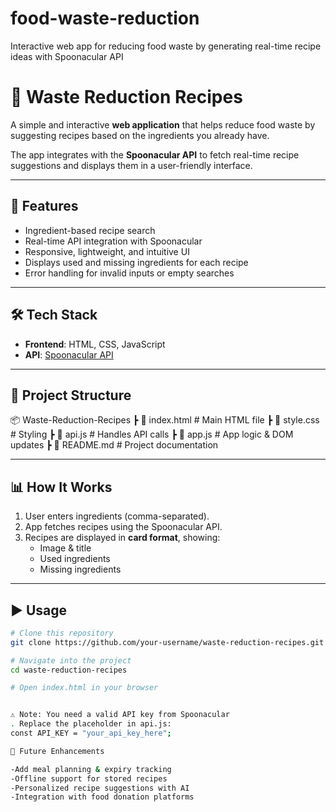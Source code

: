 # food-waste-reduction
Interactive web app for reducing food waste by generating real-time recipe ideas with Spoonacular API
# 🥗 Waste Reduction Recipes  

A simple and interactive **web application** that helps reduce food waste by suggesting recipes based on the ingredients you already have.  

The app integrates with the **Spoonacular API** to fetch real-time recipe suggestions and displays them in a user-friendly interface.  

---

## 🚀 Features
- Ingredient-based recipe search  
- Real-time API integration with Spoonacular  
- Responsive, lightweight, and intuitive UI  
- Displays used and missing ingredients for each recipe  
- Error handling for invalid inputs or empty searches  

---

## 🛠️ Tech Stack
- **Frontend**: HTML, CSS, JavaScript  
- **API**: [Spoonacular API](https://spoonacular.com/food-api)  

---

## 📂 Project Structure
📦 Waste-Reduction-Recipes
┣ 📜 index.html # Main HTML file
┣ 📜 style.css # Styling
┣ 📜 api.js # Handles API calls
┣ 📜 app.js # App logic & DOM updates
┣ 📜 README.md # Project documentation


---

## 📊 How It Works
1. User enters ingredients (comma-separated).  
2. App fetches recipes using the Spoonacular API.  
3. Recipes are displayed in **card format**, showing:
   - Image & title  
   - Used ingredients  
   - Missing ingredients  

---

## ▶️ Usage
```bash
# Clone this repository
git clone https://github.com/your-username/waste-reduction-recipes.git

# Navigate into the project
cd waste-reduction-recipes

# Open index.html in your browser


⚠️ Note: You need a valid API key from Spoonacular
. Replace the placeholder in api.js:
const API_KEY = "your_api_key_here";

🌟 Future Enhancements

-Add meal planning & expiry tracking
-Offline support for stored recipes
-Personalized recipe suggestions with AI
-Integration with food donation platforms
